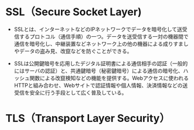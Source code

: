 # SSL（Secure Socket Layer)
- SSLとは、インターネットなどのIPネットワークでデータを暗号化して送受信するプロトコル（通信手順）の一つ。データを送受信する一対の機器間で通信を暗号化し、中継装置などネットワーク上の他の機器による成りすましやデータの盗み見、改竄などを防ぐことができる。  

- SSLは公開鍵暗号を応用したデジタル証明書による通信相手の認証（一般的にはサーバの認証）と、共通鍵暗号（秘密鍵暗号）による通信の暗号化、ハッシュ関数による改竄検知などの機能を提供する。Webアクセスに使われるHTTPと組み合わせ、Webサイトで認証情報や個人情報、決済情報などの送受信を安全に行う手段として広く普及している。  






# TLS（Transport Layer Security）

